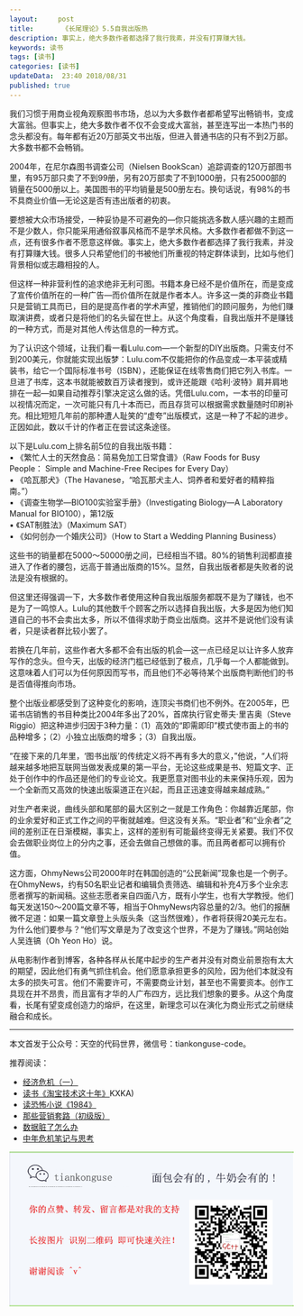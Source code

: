 ```yaml
---   
layout:     post  
title:       《长尾理论》5.5自我出版热
description: 事实上，绝大多数作者都选择了我行我素，并没有打算赚大钱。      
keywords: 读书 
tags: [读书]  
categories: [读书]  
updateData:  23:40 2018/08/31   
published: true   
---  
```



我们习惯于用商业视角观察图书市场，总以为大多数作者都希望写出畅销书，变成大富翁。但事实上，绝大多数作者不仅不会变成大富翁，甚至连写出一本热门书的念头都没有。每年都有近20万部英文书出版，但进入普通书店的只有不到2万部。大多数书都不会畅销。  


2004年，在尼尔森图书调查公司（Nielsen BookScan）追踪调查的120万部图书里，有95万部只卖了不到99册，另有20万部卖了不到1000册，只有25000部的销量在5000册以上。美国图书的平均销量是500册左右。换句话说，有98%的书不具商业价值—无论这是否有违出版者的初衷。  


要想被大众市场接受，一种妥协是不可避免的—你只能挑选多数人感兴趣的主题而不是少数人，你只能采用通俗叙事风格而不是学术风格。大多数作者都做不到这一点，还有很多作者不愿意这样做。事实上，绝大多数作者都选择了我行我素，并没有打算赚大钱。很多人只希望他们的书被他们所重视的特定群体读到，比如与他们背景相似或志趣相投的人。  


但这样一种非营利性的追求绝非无利可图。书籍本身已经不是价值所在，而是变成了宣传价值所在的一种广告—而价值所在就是作者本人。许多这一类的非商业书籍只是营销工具而已，目的是提高作者的学术声望，推销他们的顾问服务，为他们赚取演讲费，或者只是将他们的名头留在世上。从这个角度看，自我出版并不是赚钱的一种方式，而是对其他人传达信息的一种方式。  


为了认识这个领域，让我们看一看Lulu.com—一个新型的DIY出版商。只需支付不到200美元，你就能实现出版梦：Lulu.com不仅能把你的作品变成一本平装或精装书，给它一个国际标准书号（ISBN），还能保证在线零售商们把它列入书库。一旦进了书库，这本书就能被数百万读者搜到，或许还能跟《哈利·波特》肩并肩地排在一起—如果自动推荐引擎决定这么做的话。凭借Lulu.com，一本书的印量可以视情况而定，一次可能只有几十本而已，而且存货可以根据需求数量随时印刷补充。相比短短几年前的那种遭人耻笑的“虚夸”出版模式，这是一种了不起的进步。正因如此，数以千计的作者正在尝试这条途径。  



以下是Lulu.com上排名前5位的自我出版书籍：  
▪  《繁忙人士的天然食品：简易免加工日常食谱》（Raw Foods for Busy People： Simple and Machine-Free Recipes for Every Day）  
▪  《哈瓦那犬》（The Havanese，“哈瓦那犬主人、饲养者和爱好者的精粹指南。”）  
▪  《调查生物学—BIO100实验室手册》（Investigating Biology—A Laboratory Manual for BIO100），第12版  
▪  《SAT制胜法》（Maximum SAT）  
▪  《如何创办一个婚庆公司》（How to Start a Wedding Planning Business）  


这些书的销量都在5000～50000册之间，已经相当不错。80%的销售利润都直接进入了作者的腰包，远高于普通出版商的15%。显然，自我出版者都是失败者的说法是没有根据的。  


但这里还得强调一下，大多数作者使用这种自我出版服务都既不是为了赚钱，也不是为了一鸣惊人。Lulu的其他数千个顾客之所以选择自我出版，大多是因为他们知道自己的书不会卖出太多，所以不值得求助于商业出版商。这并不是说他们没有读者，只是读者群比较小罢了。  


若换在几年前，这些作者大多都不会有出版的机会—这一点已经足以让许多人放弃写作的念头。但今天，出版的经济门槛已经低到了极点，几乎每一个人都能做到。这意味着人们可以为任何原因而写书，而且他们不必等待某个出版商判断他们的书是否值得推向市场。  


整个出版业都感受到了这种变化的影响，连顶尖书商们也不例外。在2005年，巴诺书店销售的书目种类比2004年多出了20%，首席执行官史蒂夫·里吉奥（Steve Riggio）把这种进步归因于3种力量：（1）高效的“即需即印”模式使市面上的书的品种增多；（2）小独立出版商的增多；（3）自我出版。  


“在接下来的几年里，‘图书出版’的传统定义将不再有多大的意义，”他说，“人们将越来越多地把互联网当做发表成果的第一平台，无论这些成果是书、短篇文字、正处于创作中的作品还是他们的专业论文。我更愿意对图书业的未来保持乐观，因为一个全新而又高效的快速出版渠道正在兴起，而且正迅速变得越来越成熟。”  


对生产者来说，曲线头部和尾部的最大区别之一就是工作角色：你越靠近尾部，你的业余爱好和正式工作之间的平衡就越难。但这没有关系。“职业者”和“业余者”之间的差别正在日渐模糊，事实上，这样的差别有可能最终变得无关紧要。我们不仅会去做职业岗位上的分内之事，还会去做自己想做的事。而且两者都可以拥有价值。  


这方面，OhmyNews公司2000年时在韩国创造的“公民新闻”现象也是一个例子。在OhmyNews，约有50名职业记者和编辑负责筛选、编辑和补充4万多个业余志愿者撰写的新闻稿。这些志愿者来自四面八方，既有小学生，也有大学教授。他们每天发送150～200篇文章不等，相当于OhmyNews内容总量的2/3。他们的报酬微不足道：如果一篇文章登上头版头条（这当然很难），作者将获得20美元左右。为什么他们要参与？“他们写文章是为了改变这个世界，不是为了赚钱。”网站创始人吴连镐（Oh Yeon Ho）说。  


从电影制作者到博客，各种各样从长尾中起步的生产者并没有对商业前景抱有太大的期望，因此他们有勇气抓住机会。他们愿意承担更多的风险，因为他们本就没有太多的损失可言。他们不需要许可，不需要商业计划，甚至也不需要资本。创作工具现在并不昂贵，而且富有才华的人广布四方，远比我们想象的要多。从这个角度看，长尾有望变成创造力的熔炉，在这里，新理念可以在演化为商业形式之前继续融合和成长。  







---


本文首发于公众号：天空的代码世界，微信号：tiankonguse-code。  


推荐阅读：  


* [经济危机（一）](https://mp.weixin.qq.com/s/hxO7oR8cLljSClYS-yE6pw)   
* [读书《淘宝技术这十年》](https://mp.weixin.qq.com/s/IeOQGh22U_1TPrf6sYYTkQ)KXKA)   
* [读恐怖小说《1984》](https://mp.weixin.qq.com/s/q7HL5o_R5cqJc0b9Ll7EMw)    
* [那些营销套路（初级版）](https://mp.weixin.qq.com/s/xdvqZo9ll6kaL66Cdx)   
* [数据脏了怎么办](https://mp.weixin.qq.com/s/Blw4yxmIsE51dzzbNcfFbg)    
* [中年危机笔记与思考](https://mp.weixin.qq.com/s/dFzDtZS0JN6hhpc1DF-e_g)     



![](/images/tiankonguse-support.png) 




